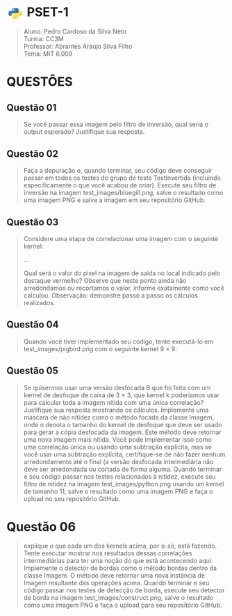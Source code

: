 # <img align="center" alt="Python" height="30" width="40" src="https://raw.githubusercontent.com/devicons/devicon/master/icons/python/python-original.svg"> PSET-1 

> Aluno: Pedro Cardoso da Silva Neto      
> Turma: CC3M      
> Professor: Abrantes Araújo Silva Filho     
> Tema: MIT 6.009

# QUESTÕES

## Questão 01
> Se você passar essa imagem pelo filtro de inversão, qual seria o
> output esperado? Justifique sua resposta.

## Questão 02
> Faça a depuração e, quando terminar, seu código deve conseguir
> passar em todos os testes do grupo de teste TestInvertida 
> (incluindo especificamente o que você acabou de criar). 
> Execute seu filtro de inversão na imagem
> test_images/bluegill.png, salve o resultado como uma imagem PNG e
> salve a imagem em seu repositório GitHub.

## Questão 03
> Considere uma etapa de correlacionar uma imagem com o seguinte
> kernel:
>
> ...
>
> Qual será o valor do pixel na imagem de saída no local indicado pelo destaque
> vermelho? Observe que neste ponto ainda não arredondamos ou recortamos o valor, informe exatamente como você calculou. Observação: demonstre passo a passo
> os cálculos realizados.

## Questão 04
> Quando você tiver implementado seu código, tente executá-lo em
> test_images/pigbird.png com o seguinte kernel 9 × 9:

## Questão 05
> Se quisermos usar uma versão desfocada B que foi feita com um
> kernel de desfoque de caixa de 3 × 3, que kernel k poderíamos usar para calcular
> toda a imagem nítida com uma única correlação? Justifique sua resposta mostrando
> os cálculos.
> Implemente uma máscara de não nitidez como o método focada da classe
> Imagem, onde n denota o tamanho do kernel de desfoque que deve ser usado para
> gerar a cópia desfocada da imagem. Este método deve retornar uma nova imagem mais nítida. 
> Você pode implementar isso como uma correlação única ou usando
> uma subtração explícita, mas se você usar uma subtração explícita, certifique-se de
> não fazer nenhum arredondamento até o final (a versão desfocada intermediária não
> deve ser arredondada ou cortada de forma alguma.
> Quando terminar e seu código passar nos testes relacionados à nitidez, execute
> seu filtro de nitidez na imagem test_images/python.png usando um kernel
> de tamanho 11, salve o resultado como uma imagem PNG e faça o upload no seu
> repositório GitHub.

# Questão 06
> explique o que cada um dos kernels acima, por si só, está fazendo.
> Tente executar mostrar nos resultados dessas correlações intermediárias para ter
> uma noção do que está acontecendo aqui.
> Implemente o detector de bordas como o método bordas dentro da classe
> Imagem. O método deve retornar uma nova instância de Imagem resultante das
> operações acima.
> Quando terminar e seu código passar nos testes de detecção de borda, execute
> seu detector de borda na imagem test_images/construct.png, salve o resultado como uma imagem PNG e faça o upload para seu repositório GitHub.


